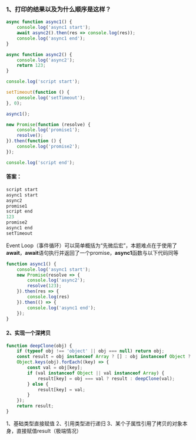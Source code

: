 <!-- # 整理各种JavaScript面试题并按自己的理解进行实现 -->

### 1、打印的结果以及为什么顺序是这样？
```javascript
async function async1() {
    console.log('async1 start');
    await async2().then(res => console.log(res));
    console.log('async1 end');
}

async function async2() {
    console.log('async2');
    return 123;
}

console.log('script start');

setTimeout(function () {
    console.log('setTimeout');
}, 0);

async1();

new Promise(function (resolve) {
    console.log('promise1');
    resolve();
}).then(function () {
    console.log('promise2');
});

console.log('script end');
```
#### 答案：
```javascript
script start
async1 start
async2
promise1
script end
123
promise2
async1 end
setTimeout
```
Event Loop（事件循环）可以简单概括为“先微后宏”，本题难点在于使用了**await**，**await**语句执行并返回了一个promise，**async1**函数与以下代码同等
```javascript
function async1() {
    console.log('async1 start');
    new Promise(resolve => {
        console.log('async2');
        resolve(123);
    }).then(res => {
        console.log(res)
    }).then(() => {
        console.log('async1 end');
    });
}
```

#### 2、实现一个深拷贝
```javascript
function deepClone(obj) {
    if (typeof obj !== 'object' || obj === null) return obj;
    const result = obj instanceof Array ? [] : obj instanceof Object ? {} : obj;
    Object.keys(obj).forEach((key) => {
        const val = obj[key];
        if (val instanceof Object || val instanceof Array) {
            result[key] = obj === val ? result : deepClone(val);
        } else {
            result[key] = val;
        }
    });
    return result;
}
```
1、基础类型直接赋值
2、引用类型进行递归
3、某个子属性引用了拷贝的对象本身，直接赋值result（极端情况）